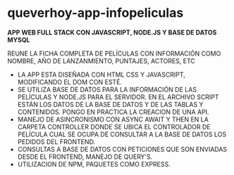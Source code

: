 # queverhoy-app-infopeliculas

**APP WEB FULL STACK CON JAVASCRIPT, NODE.JS Y BASE DE DATOS MYSQL**

REUNE LA FICHA COMPLETA DE PELÍCULAS CON INFORMACIÓN COMO NOMBRE, AÑO DE LANZANMIENTO, PUNTAJES, ACTORES, ETC

- LA APP ESTA DISEÑADA CON HTML CSS Y JAVASCRIPT, MODIFICANDO EL DOM CON ESTÉ. 
- SE UTILIZA BASE DE DATOS PARA LA INFORMACIÓN DE LAS PELÍCULAS Y NODE.JS PARA EL SERVIDOR. EN EL ARCHIVO SCRIPT ESTÁN LOS DATOS DE LA BASE
  DE DATOS Y DE LAS TABLAS Y CONTENIDOS. PONGO EN PRACTICA LA CREACION DE UNA API.
- MANEJO DE ASINCRONISMO CON ASYNC AWAIT Y THEN EN LA CARPETA CONTROLLER DONDE SE UBICA EL CONTROLADOR DE PELÍCULA CUAL SE OCUPA 
  DE CONSULTAR A LA BASE DE DATOS LOS PEDIDOS DEL FRONTEND.
- CONSULTAS A BASE DE DATOS CON PETICIONES QUE SON ENVIADAS DESDE EL FRONTEND, MANEJO DE QUERY'S.
- UTILIZACION DE NPM, PAQUETES COMO EXPRESS.
